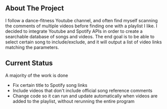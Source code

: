 
<!-- ABOUT THE PROJECT -->
## About The Project

I follow a dance-fitness Youtube channel, and often find myself
scanning the comments of multiple videos before finding one with
a playlist I like. I decided to integrate Youtube and Spotify
APIs in order to create a searchable database of songs and videos.
The end goal is to be able to select certain song to include/exclude, 
and it will output a list of video links matching the parameters.

## Current Status

A majority of the work is done

* Fix certain title to Spotify song links
* Include videos that don't include official song reference comments
* Change code so it can run and update automatically when videos are added to the playlist, without rerunning the entire program